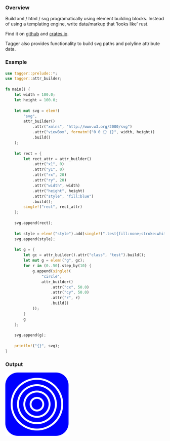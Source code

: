 ### Overview

Build xml / html / svg programatically using element building blocks.
Instead of using a templating engine, write data/markup that 'looks like' rust.

Find it on [github](https://github.com/tiby312/tagger) and [crates.io](https://crates.io/crates/tagger).

Tagger also provides functionality to build svg paths and polyline attribute data.

### Example

```rust
use tagger::prelude::*;
use tagger::attr_builder;

fn main() {
    let width = 100.0;
    let height = 100.0;

    let mut svg = elem!(
        "svg",
        attr_builder()
            .attr("xmlns", "http://www.w3.org/2000/svg")
            .attr("viewBox", formatm!("0 0 {} {}", width, height))
            .build()
    );

    let rect = {
        let rect_attr = attr_builder()
            .attr("x1", 0)
            .attr("y1", 0)
            .attr("rx", 20)
            .attr("ry", 20)
            .attr("width", width)
            .attr("height", height)
            .attr("style", "fill:blue")
            .build();
        single!("rect", rect_attr)
    };

    svg.append(rect);

    let style = elem!("style").add(single!(".test{fill:none;stroke:white;stroke-width:3}"));
    svg.append(style);

    let g = {
        let gc = attr_builder().attr("class", "test").build();
        let mut g = elem!("g", gc);
        for r in (0..50).step_by(10) {
            g.append(single!(
                "circle",
                attr_builder()
                    .attr("cx", 50.0)
                    .attr("cy", 50.0)
                    .attr("r", r)
                    .build()
            ));
        }
        g
    };

    svg.append(g);

    println!("{}", svg);
}

```




### Output


<img src="./assets/svg_example.svg" alt="demo">
